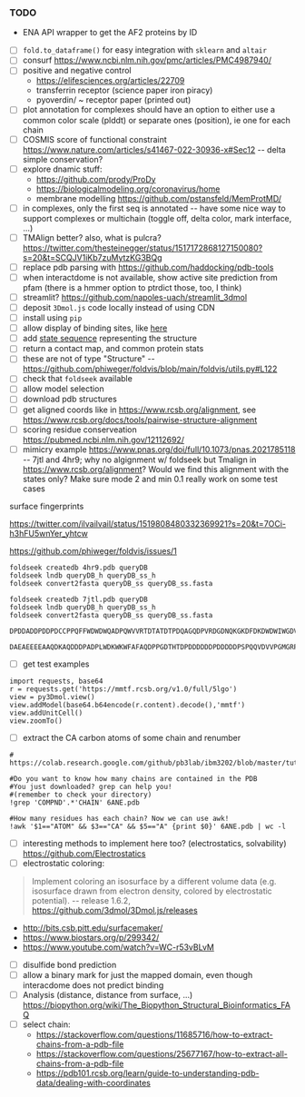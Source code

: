 ### TODO

- ENA API wrapper to get the AF2 proteins by ID
- [ ] `fold.to_dataframe()` for easy integration with `sklearn` and `altair`
- [ ] consurf https://www.ncbi.nlm.nih.gov/pmc/articles/PMC4987940/
- [ ] positive and negative control
    - https://elifesciences.org/articles/22709
    - transferrin receptor (science paper iron piracy)
    - pyoverdin/ ~ receptor paper (printed out)
- [ ] plot annotation for complexes should have an option to either use a common color scale (plddt) or separate ones (position), ie one for each chain
- [ ] COSMIS score of functional constraint https://www.nature.com/articles/s41467-022-30936-x#Sec12 -- delta simple conservation?
- [ ] explore dnamic stuff:
    - https://github.com/prody/ProDy
    - https://biologicalmodeling.org/coronavirus/home
    - membrane modelling https://github.com/pstansfeld/MemProtMD/
- [ ] in complexes, only the first seq is annotated -- have some nice way to support complexes or multichain (toggle off, delta color, mark interface, ...)
- [ ] TMAlign better? also, what is pulcra? https://twitter.com/thesteinegger/status/1517172868127150080?s=20&t=SCQJV1iKb7zuMytzKG3BQg
- [ ] replace pdb parsing with https://github.com/haddocking/pdb-tools
- [ ] when interactdome is not available, show active site prediction from pfam (there is a hmmer option to ptrdict those, too, I think)
- [ ] streamlit? https://github.com/napoles-uach/streamlit_3dmol
- [ ] deposit `3Dmol.js` code locally instead of using CDN
- [ ] install using `pip`
- [ ] allow display of binding sites, like [here](https://merenlab.org/2020/07/22/interacdome/)
- [ ] add [state sequence](https://github.com/steineggerlab/foldseek/issues/15) representing the structure
- [ ] return a contact map, and common protein stats 
- [ ] these are not of type "Structure" -- https://github.com/phiweger/foldvis/blob/main/foldvis/utils.py#L122
- [ ] check that `foldseek` available
- [ ] allow model selection
- [ ] download pdb structures
- [ ] get aligned coords like in https://www.rcsb.org/alignment, see https://www.rcsb.org/docs/tools/pairwise-structure-alignment
- [ ] scoring residue conserveation https://pubmed.ncbi.nlm.nih.gov/12112692/
- [ ] mimicry example https://www.pnas.org/doi/full/10.1073/pnas.2021785118 -- 7jtl and 4hr9; why no algignment w/ foldseek but Tmalign in https://www.rcsb.org/alignment? Would we find this alignment with the states only? Make sure mode 2 and min 0.1 really work on some test cases

surface fingerprints

https://twitter.com/ilvailvail/status/1519808480332369921?s=20&t=7OCi-h3hFU5wnYer_yhtcw

https://github.com/phiweger/foldvis/issues/1


```
foldseek createdb 4hr9.pdb queryDB
foldseek lndb queryDB_h queryDB_ss_h
foldseek convert2fasta queryDB_ss queryDB_ss.fasta

foldseek createdb 7jtl.pdb queryDB
foldseek lndb queryDB_h queryDB_ss_h
foldseek convert2fasta queryDB_ss queryDB_ss.fasta

DPDDADDPDDPDCCPPQFFWDWDWQADPQWVVRTDTATDTPDQAGQDPVRDGDNQKGKDFDKDWDWIWGDVVGPDPGHTDIDIDIGGDTIDIDRDD

DAEAEEEEAAQDKAQDDDPADPLWDKWKWFAFAQDPPGDTHTDPDDDDDDPDDDDDPSPQQVDVVPGMGRPDADPRGWMKMWIGNDPVSPDTDIHTYHYDYD
```


- [ ] get test examples

```
import requests, base64
r = requests.get('https://mmtf.rcsb.org/v1.0/full/5lgo')
view = py3Dmol.view()
view.addModel(base64.b64encode(r.content).decode(),'mmtf')
view.addUnitCell()
view.zoomTo()
```

- [ ] extract the CA carbon atoms of some chain and renumber

```
# https://colab.research.google.com/github/pb3lab/ibm3202/blob/master/tutorials/lab02_molviz.ipynb#scrollTo=jFANtPwvF2GK

#Do you want to know how many chains are contained in the PDB
#You just downloaded? grep can help you! 
#(remember to check your directory)
!grep 'COMPND'.*'CHAIN' 6ANE.pdb

#How many residues has each chain? Now we can use awk!
!awk '$1=="ATOM" && $3=="CA" && $5=="A" {print $0}' 6ANE.pdb | wc -l
```

- [ ] interesting methods to implement here too? (electrostatics, solvability) https://github.com/Electrostatics
- [ ] electrostatic coloring:

> Implement coloring an isosurface by a different volume data (e.g. isosurface drawn from electron density, colored by electrostatic potential). -- release 1.6.2, https://github.com/3dmol/3Dmol.js/releases

- http://bits.csb.pitt.edu/surfacemaker/
- https://www.biostars.org/p/299342/
- https://www.youtube.com/watch?v=WC-r53vBLvM

- [ ] disulfide bond prediction
- [ ] allow a binary mark for just the mapped domain, even though interacdome does not predict binding
- [ ] Analysis (distance, distance from surface, ...) https://biopython.org/wiki/The_Biopython_Structural_Bioinformatics_FAQ
- [ ] select chain:
    - https://stackoverflow.com/questions/11685716/how-to-extract-chains-from-a-pdb-file
    - https://stackoverflow.com/questions/25677167/how-to-extract-all-chains-from-a-pdb-file
    - https://pdb101.rcsb.org/learn/guide-to-understanding-pdb-data/dealing-with-coordinates

